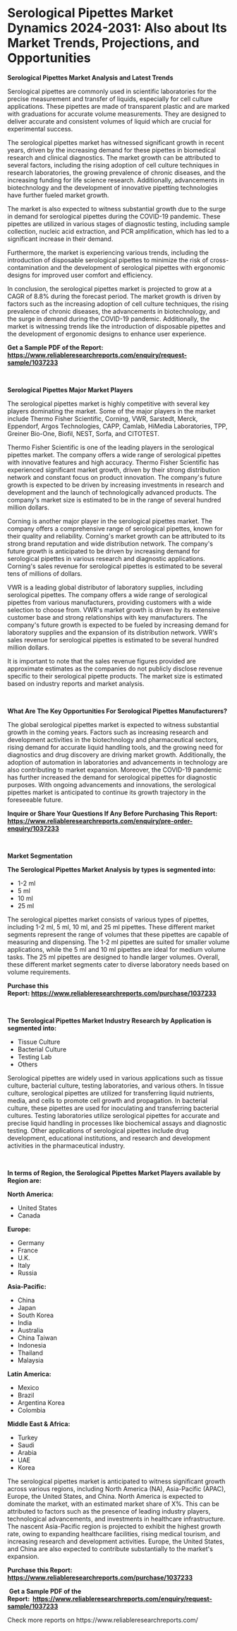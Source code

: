 <p><h1>Serological Pipettes Market Dynamics 2024-2031: Also about Its Market Trends, Projections, and Opportunities</h1></p><p><strong>Serological Pipettes Market Analysis and Latest Trends</strong></p>
<p><p>Serological pipettes are commonly used in scientific laboratories for the precise measurement and transfer of liquids, especially for cell culture applications. These pipettes are made of transparent plastic and are marked with graduations for accurate volume measurements. They are designed to deliver accurate and consistent volumes of liquid which are crucial for experimental success.</p><p>The serological pipettes market has witnessed significant growth in recent years, driven by the increasing demand for these pipettes in biomedical research and clinical diagnostics. The market growth can be attributed to several factors, including the rising adoption of cell culture techniques in research laboratories, the growing prevalence of chronic diseases, and the increasing funding for life science research. Additionally, advancements in biotechnology and the development of innovative pipetting technologies have further fueled market growth.</p><p>The market is also expected to witness substantial growth due to the surge in demand for serological pipettes during the COVID-19 pandemic. These pipettes are utilized in various stages of diagnostic testing, including sample collection, nucleic acid extraction, and PCR amplification, which has led to a significant increase in their demand.</p><p>Furthermore, the market is experiencing various trends, including the introduction of disposable serological pipettes to minimize the risk of cross-contamination and the development of serological pipettes with ergonomic designs for improved user comfort and efficiency.</p><p>In conclusion, the serological pipettes market is projected to grow at a CAGR of 8.8% during the forecast period. The market growth is driven by factors such as the increasing adoption of cell culture techniques, the rising prevalence of chronic diseases, the advancements in biotechnology, and the surge in demand during the COVID-19 pandemic. Additionally, the market is witnessing trends like the introduction of disposable pipettes and the development of ergonomic designs to enhance user experience.</p></p>
<p><strong>Get a Sample PDF of the Report:&nbsp; <a href="https://www.reliableresearchreports.com/enquiry/request-sample/1037233">https://www.reliableresearchreports.com/enquiry/request-sample/1037233</a></strong></p>
<p>&nbsp;</p>
<p><strong>Serological Pipettes Major Market Players</strong></p>
<p><p>The serological pipettes market is highly competitive with several key players dominating the market. Some of the major players in the market include Thermo Fisher Scientific, Corning, VWR, Sarstedt, Merck, Eppendorf, Argos Technologies, CAPP, Camlab, HiMedia Laboratories, TPP, Greiner Bio-One, Biofil, NEST, Sorfa, and CITOTEST.</p><p>Thermo Fisher Scientific is one of the leading players in the serological pipettes market. The company offers a wide range of serological pipettes with innovative features and high accuracy. Thermo Fisher Scientific has experienced significant market growth, driven by their strong distribution network and constant focus on product innovation. The company's future growth is expected to be driven by increasing investments in research and development and the launch of technologically advanced products. The company's market size is estimated to be in the range of several hundred million dollars.</p><p>Corning is another major player in the serological pipettes market. The company offers a comprehensive range of serological pipettes, known for their quality and reliability. Corning's market growth can be attributed to its strong brand reputation and wide distribution network. The company's future growth is anticipated to be driven by increasing demand for serological pipettes in various research and diagnostic applications. Corning's sales revenue for serological pipettes is estimated to be several tens of millions of dollars.</p><p>VWR is a leading global distributor of laboratory supplies, including serological pipettes. The company offers a wide range of serological pipettes from various manufacturers, providing customers with a wide selection to choose from. VWR's market growth is driven by its extensive customer base and strong relationships with key manufacturers. The company's future growth is expected to be fueled by increasing demand for laboratory supplies and the expansion of its distribution network. VWR's sales revenue for serological pipettes is estimated to be several hundred million dollars.</p><p>It is important to note that the sales revenue figures provided are approximate estimates as the companies do not publicly disclose revenue specific to their serological pipette products. The market size is estimated based on industry reports and market analysis.</p></p>
<p>&nbsp;</p>
<p><strong>What Are The Key Opportunities For Serological Pipettes Manufacturers?</strong></p>
<p><p>The global serological pipettes market is expected to witness substantial growth in the coming years. Factors such as increasing research and development activities in the biotechnology and pharmaceutical sectors, rising demand for accurate liquid handling tools, and the growing need for diagnostics and drug discovery are driving market growth. Additionally, the adoption of automation in laboratories and advancements in technology are also contributing to market expansion. Moreover, the COVID-19 pandemic has further increased the demand for serological pipettes for diagnostic purposes. With ongoing advancements and innovations, the serological pipettes market is anticipated to continue its growth trajectory in the foreseeable future.</p></p>
<p><strong>Inquire or Share Your Questions If Any Before Purchasing This Report: <a href="https://www.reliableresearchreports.com/enquiry/pre-order-enquiry/1037233">https://www.reliableresearchreports.com/enquiry/pre-order-enquiry/1037233</a></strong></p>
<p>&nbsp;</p>
<p><strong>Market Segmentation</strong></p>
<p><strong>The Serological Pipettes Market Analysis by types is segmented into:</strong></p>
<p><ul><li>1-2 ml</li><li>5 ml</li><li>10 ml</li><li>25 ml</li></ul></p>
<p><p>The serological pipettes market consists of various types of pipettes, including 1-2 ml, 5 ml, 10 ml, and 25 ml pipettes. These different market segments represent the range of volumes that these pipettes are capable of measuring and dispensing. The 1-2 ml pipettes are suited for smaller volume applications, while the 5 ml and 10 ml pipettes are ideal for medium volume tasks. The 25 ml pipettes are designed to handle larger volumes. Overall, these different market segments cater to diverse laboratory needs based on volume requirements.</p></p>
<p><strong>Purchase this Report:&nbsp;<a href="https://www.reliableresearchreports.com/purchase/1037233">https://www.reliableresearchreports.com/purchase/1037233</a></strong></p>
<p>&nbsp;</p>
<p><strong>The Serological Pipettes Market Industry Research by Application is segmented into:</strong></p>
<p><ul><li>Tissue Culture</li><li>Bacterial Culture</li><li>Testing Lab</li><li>Others</li></ul></p>
<p><p>Serological pipettes are widely used in various applications such as tissue culture, bacterial culture, testing laboratories, and various others. In tissue culture, serological pipettes are utilized for transferring liquid nutrients, media, and cells to promote cell growth and propagation. In bacterial culture, these pipettes are used for inoculating and transferring bacterial cultures. Testing laboratories utilize serological pipettes for accurate and precise liquid handling in processes like biochemical assays and diagnostic testing. Other applications of serological pipettes include drug development, educational institutions, and research and development activities in the pharmaceutical industry.</p></p>
<p>&nbsp;</p>
<p><strong>In terms of Region, the Serological Pipettes Market Players available by Region are:</strong></p>
<p>
    <p> <strong> North America: </strong>
        <ul>
            <li>United States</li>
            <li>Canada</li>
        </ul>
        </p> 
    <p> <strong> Europe: </strong>
        <ul>
            <li>Germany</li>
            <li>France</li>
            <li>U.K.</li>
            <li>Italy</li>
            <li>Russia</li>
        </ul>
        </p> 
    <p> <strong> Asia-Pacific: </strong>
        <ul>
            <li>China</li>
            <li>Japan</li>
            <li>South Korea</li>
            <li>India</li>
            <li>Australia</li>
            <li>China Taiwan</li>
            <li>Indonesia</li>
            <li>Thailand</li>
            <li>Malaysia</li>
        </ul>
        </p> 
    <p> <strong> Latin America: </strong>
        <ul>
            <li>Mexico</li>
            <li>Brazil</li>
            <li>Argentina Korea</li>
            <li>Colombia</li>
        </ul>
        </p> 
    <p> <strong> Middle East & Africa: </strong>
        <ul>
            <li>Turkey</li>
            <li>Saudi</li>
            <li>Arabia</li>
            <li>UAE</li>
            <li>Korea</li>
        </ul>
    </p>
    </p>
<p><p>The serological pipettes market is anticipated to witness significant growth across various regions, including North America (NA), Asia-Pacific (APAC), Europe, the United States, and China. North America is expected to dominate the market, with an estimated market share of X%. This can be attributed to factors such as the presence of leading industry players, technological advancements, and investments in healthcare infrastructure. The nascent Asia-Pacific region is projected to exhibit the highest growth rate, owing to expanding healthcare facilities, rising medical tourism, and increasing research and development activities. Europe, the United States, and China are also expected to contribute substantially to the market's expansion.</p></p>
<p><strong>Purchase this Report: <a href="https://www.reliableresearchreports.com/purchase/1037233">https://www.reliableresearchreports.com/purchase/1037233</a></strong></p>
<p>&nbsp;<strong>Get a Sample PDF of the Report:&nbsp;&nbsp;<a href="https://www.reliableresearchreports.com/enquiry/request-sample/1037233">https://www.reliableresearchreports.com/enquiry/request-sample/1037233</a></strong></p>
<p><strong></strong></p>
<p>Check more reports on https://www.reliableresearchreports.com/</p>